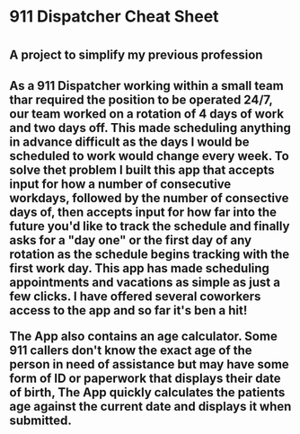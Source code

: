 <h1> 911 Dispatcher Cheat Sheet <h1>

<h2>A project to simplify my previous profession<h2>

As a 911 Dispatcher working within a small team thar required the position to be operated 24/7, our team worked on a rotation of 4 days of work and two days off.
This made scheduling anything in advance difficult as the days I would be scheduled to work would change every week. To solve thet problem I built this app that accepts input for how a number of consecutive workdays, followed by the number of consective days of, then accepts input for how far into the future you'd like to track the schedule and finally asks for a "day one" or the first day of any rotation as the schedule begins tracking with the first work day.
This app has made scheduling appointments and vacations as simple as just a few clicks. I have offered several coworkers access to the app and so far it's ben a hit!

The App also contains an age calculator. Some 911 callers don't know the exact age of the person in need of assistance but may have some form of ID or paperwork that displays their date of birth, The App quickly calculates the patients age against the current date and displays it when submitted.
